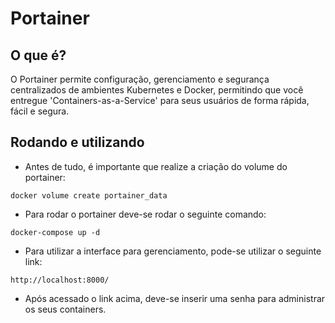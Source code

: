# Portainer

## O que é?

O Portainer permite configuração, gerenciamento e segurança centralizados de ambientes Kubernetes e Docker, permitindo que você entregue 'Containers-as-a-Service' para seus usuários de forma rápida, fácil e segura.

## Rodando e utilizando

- Antes de tudo, é importante que realize a criação do volume do portainer:

```shell
docker volume create portainer_data
```

- Para rodar o portainer deve-se rodar o seguinte comando:

```shell
docker-compose up -d
```

- Para utilizar a interface para gerenciamento, pode-se utilizar o seguinte link:

```shell
http://localhost:8000/
```

- Após acessado o link acima, deve-se inserir uma senha para administrar os seus containers.
